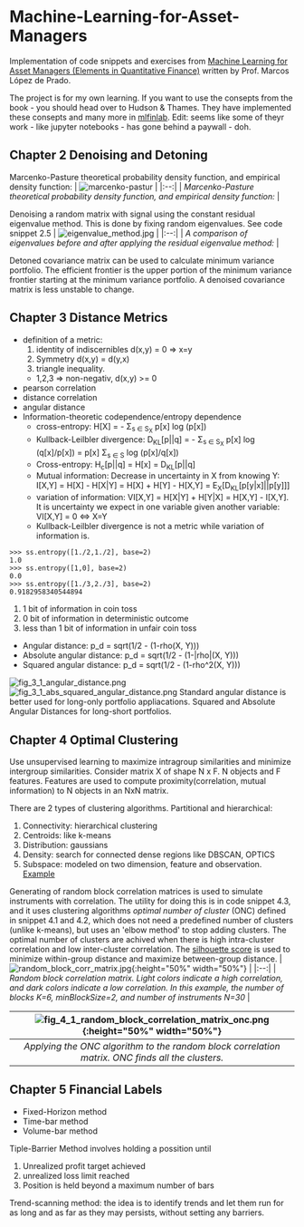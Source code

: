 # Machine-Learning-for-Asset-Managers

Implementation of code snippets and exercises from [Machine Learning for Asset Managers (Elements in Quantitative Finance)](https://www.amazon.com/Machine-Learning-Managers-Elements-Quantitative/dp/1108792898)
written by Prof. Marcos López de Prado.

The project is for my own learning. If you want to use the consepts from the book - you should head over to Hudson & Thames. They have implemented these consepts and many more in [mlfinlab](https://github.com/hudson-and-thames/mlfinlab). Edit: seems like some of theyr work - like jupyter notebooks - has gone behind a paywall - doh.

## Chapter 2 Denoising and Detoning

Marcenko-Pasture theoretical probability density function, and empirical density function:
| ![marcenko-pastur](https://github.com/emoen/Machine-Learning-for-Asset-Managers/blob/master/img/gaussian_mp.png) | 
|:--:| 
| *Marcenko-Pasture theoretical probability density function, and empirical density function:* |


Denoising a random matrix with signal using the constant residual eigenvalue method. This is done by fixing random eigenvalues. See code snippet 2.5
| ![eigenvalue_method.jpg](https://github.com/emoen/Machine-Learning-for-Asset-Managers/blob/master/img/figure_2_3_eigenvalue_method.png) | 
|:--:| 
| *A comparison of eigenvalues before and after applying the residual eigenvalue method:* |

Detoned covariance matrix can be used to calculate minimum variance portfolio. The efficient frontier is the upper portion of the minimum variance frontier starting at the minimum variance portfolio. A denoised covariance matrix is less unstable to change.

## Chapter 3 Distance Metrics

* definition of a metric: 
   1. identity of indiscernibles d(x,y) = 0 => x=y 
   2. Symmetry d(x,y) = d(y,x) 
   3. triangle inequality. 
   - 1,2,3 => non-negativ, d(x,y) >= 0 
* pearson correlation
* distance correlation
* angular distance
* Information-theoretic codependence/entropy dependence
    - cross-entropy:  H[X] = - &Sigma;<sub>s &isin; S<sub>X</sub></sub> p[x] log (p[x])
    - Kullback-Leilbler divergence:  D<sub>KL</sub>[p||q] = - &Sigma;<sub>s &isin; S<sub>X</sub></sub> p[x] log (q[x]/p[x]) = p[x] &Sigma;<sub>s &isin; S</sub> log (p[x]/q[x])
    - Cross-entropy: H<sub>c</sub>[p||q] = H[x] = D<sub>KL</sub>[p||q]
    - Mutual information: Decrease in uncertainty in X from knowing Y: I[X,Y] = H[X] - H[X|Y] = H[X] + H[Y] - H[X,Y] = E<sub>X</sub>[D<sub>KL</sub>[p[y|x]||p[y]]]
    - variation of information: VI[X,Y] = H[X|Y] + H[Y|X] = H[X,Y] - I[X,Y]. It is uncertainty we expect in one variable given another variable: VI[X,Y] = 0 <=> X=Y
    - Kullback-Leilbler divergence is not a metric while variation of information is.
   
 
 ```
 >>> ss.entropy([1./2,1./2], base=2)
1.0
>>> ss.entropy([1,0], base=2)
0.0
>>> ss.entropy([1./3,2./3], base=2)
0.9182958340544894
```
1. 1 bit of information in coin toss
2. 0 bit of information in deterministic outcome
3. less than 1 bit of information in unfair coin toss


* Angular distance: p_d = sqrt(1/2 - (1-rho(X, Y)))
* Absolute angular distance: p_d = sqrt(1/2 - (1-|rho|(X, Y)))
* Squared angular distance: p_d = sqrt(1/2 - (1-rho^2(X, Y)))

![fig_3_1_angular_distance.png](https://github.com/emoen/Machine-Learning-for-Asset-Managers/blob/master/img/fig_3_1_angular_distance.png)  ![fig_3_1_abs_squared_angular_distance.png](https://github.com/emoen/Machine-Learning-for-Asset-Managers/blob/master/img/fig_3_1_abs_squared_angular_distance.png) 
Standard angular distance is better used for long-only portfolio appliacations. Squared and Absolute Angular Distances for long-short portfolios. 

## Chapter 4 Optimal Clustering

Use unsupervised learning to maximize intragroup similarities and minimize intergroup similarities. Consider matrix X of shape N x F. N objects and F features. Features are used to compute proximity(correlation, mutual information) to N objects in an NxN matrix.

There are 2 types of clustering algorithms. Partitional and hierarchical:
1. Connectivity: hierarchical clustering
2. Centroids: like k-means
3. Distribution: gaussians
4. Density: search for connected dense regions like DBSCAN, OPTICS
5. Subspace: modeled on two dimension, feature and observation. [Example](https://quantdare.com/biclustering-time-series/)


Generating of random block correlation matrices is used to simulate instruments with correlation. The utility for doing this is in code snippet 4.3, and it uses clustering algorithms <i>optimal number of cluster</i> (ONC) defined in snippet 4.1 and 4.2, which does not need a predefined number of clusters (unlike k-means), but uses an 'elbow method' to stop adding clusters. The optimal number of clusters are achived when there is high intra-cluster correlation and low inter-cluster correlation. The [silhouette score](https://en.wikipedia.org/wiki/Silhouette_(clustering)) is used to minimize within-group distance and maximize between-group distance. 
| ![random_block_corr_matrix.jpg](https://github.com/emoen/Machine-Learning-for-Asset-Managers/blob/master/img/fig_4_1_random_block_correlation_matrix.png){:height="50%" width="50%"} | 
|:--:| 
| *Random block correlation matrix. Light colors indicate a high correlation, and dark colors indicate a low correlation. In this example, the number of blocks K=6, minBlockSize=2, and number of instruments N=30* |

| ![fig_4_1_random_block_correlation_matrix_onc.png](https://github.com/emoen/Machine-Learning-for-Asset-Managers/blob/master/img/fig_4_1_random_block_correlation_matrix_onc.png){:height="50%" width="50%"} | 
|:--:| 
| *Applying the ONC algorithm to the random block correlation matrix. ONC finds all the clusters.* |

## Chapter 5 Financial Labels

* Fixed-Horizon method
* Time-bar method
* Volume-bar method

Tiple-Barrier Method involves holding a possition until
1. Unrealized profit target achieved
2. unrealized loss limit reached
3. Position is held beyond a maximum number of bars

Trend-scanning method: the idea is to identify trends and let them run for as long and as far as they may persists, without setting any barriers. 

    
